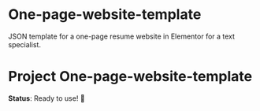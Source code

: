 # One-page-website-template
JSON template for a one-page resume website in Elementor for a text specialist.
   # Project One-page-website-template
   **Status**: Ready to use! 🚧
   

